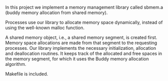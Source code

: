 In this project we implement a memory management library called sbmem.a (buddy memory allocation from shared memory). 

Processes use our library to allocate memory space dynamically, instead of using the well-known malloc function.

A shared memory object, i.e., a shared memory segment, is created first. Memory space allocations are made from that segment to the requesting processes. Our library implements the necessary initialization, allocation and deallocation routines. It keeps track of the allocated and free spaces in the memory segment, for which it uses the Buddy memory allocation algorithm.

Makefile is included.
